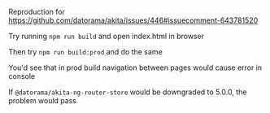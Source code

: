 Reproduction for https://github.com/datorama/akita/issues/446#issuecomment-643781520

Try running `npm run build` and open index.html in browser

Then try `npm run build:prod` and do the same

You'd see that in prod build navigation between pages would cause error in console

If `@datorama/akita-ng-router-store` would be downgraded to 5.0.0, the problem would pass